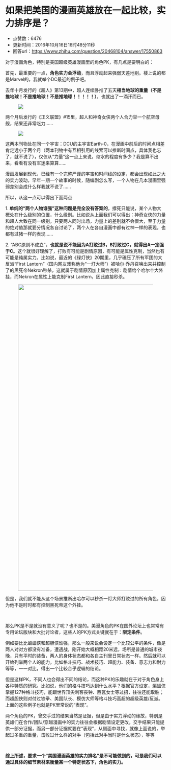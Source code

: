 # 如果把美国的漫画英雄放在一起比较，实力排序是？
- 点赞数：6476
- 更新时间：2016年10月16日16时48分11秒
- 回答url：https://www.zhihu.com/question/20468104/answer/17550863
<body>
 <p data-pid="zHMN2VKb">对于漫画角色，特别是美国超级英雄漫画里的角色PK，有几点是要明白的：</p>
 <p data-pid="ykkk65i-">首先，最重要的一点，<b>角色实力会浮动</b>，而且浮动起来强弱天差地别。楼上说的都是Marvel的，我就举个DC最近的例子吧。</p>
 <p data-pid="Y-qzkXkV">去年十月发行的《超人》第13期中，超人连续卧推了五天<b>相当地球的重量（不是推地球！不是推地球！不是推地球！！！！！）</b>，也就出了一滴汗而已。</p>
 <figure>
  <img src="https://picx.zhimg.com/50/57f0af66f28846437ca0033f35a23722_720w.jpg?source=1940ef5c" data-original-token="57f0af66f28846437ca0033f35a23722" class="content_image">
 </figure>
 <p data-pid="sGoOrxvf">两个月后发行的《正义联盟》#15里，超人和神奇女侠两个人合力举一个航空母舰，结果还非常吃力……</p>
 <figure>
  <img src="https://picx.zhimg.com/50/188e47a6e022253cd1974753ba47bd7a_720w.jpg?source=1940ef5c" data-original-token="188e47a6e022253cd1974753ba47bd7a" class="content_image">
 </figure>
 <p data-pid="M4bESjUJ">这两本刊物处在同一个宇宙：DCU的主宇宙Earth-0，在漫画中前后的时间点相差肯定远小于两个月（两本刊物中有互相引用的线索可以推断时间点，具体我也忘了，就不说了），仅仅从“力量”这一点上来说，缩水的程度有多少？我是算不出来，看看有没有军迷来算算……</p>
 <p data-pid="f8q9wB08">漫画发展到现代，已经有一个完整严谨的宇宙和时间线的设定，都会出现如此之大的实力波动，早年一期一个故事的时候，随编剧怎么写，一个人物在几本漫画里强弱差别会成什么样我就不说了……</p>
 <p data-pid="hobyq4Cs">所以，从这一点可以得出下面两点</p>
 <p data-pid="zBZEYNdC">1.<b> 单纯的“两个人物谁强”这种问题是完全没有答案的</b>，撑死只能说，某个人物大概处在什么级别的位置，什么级别。比如说从上面我们可以得出：神奇女侠的力量和超人大致在同一级别，只要两人同时出场，力量上的差别就不会很大，至于力量的绝对值那就要分情况各自讨论了，两个人在各自漫画中都有过神一样的表现，也都有过猪一样的表现……</p>
 <p data-pid="3UwjaQGy">2. “ABC原则不成立”，<b>也就是说不能因为A打败过B，B打败过C，就得出A一定强于C</b>。这个就很好理解了，打败有可能是剧情原因，有可能是属性克制，当然也有可能是纯属实力。比如说，最近的《绿灯侠》20期里，几乎碾压了所有军团的大反派“First Lantern”（国内网友戏称他为“一灯大师”）被哈尔·乔丹召唤出来并控制了的黑死帝Nekron秒杀，这就属于剧情原因加上属性克制：剧情给个哈尔个大外挂，而Nekron在属性上能克制First Lantern，因此直接秒杀。</p>
 <figure>
  <img src="https://picx.zhimg.com/50/1832600bb0b4dbf9619fc183c5d407c8_720w.jpg?source=1940ef5c" data-rawwidth="960" data-rawheight="869" data-original-token="1832600bb0b4dbf9619fc183c5d407c8" class="origin_image zh-lightbox-thumb" width="960" data-original="https://picx.zhimg.com/1832600bb0b4dbf9619fc183c5d407c8_r.jpg?source=1940ef5c">
 </figure>
 <p data-pid="BApJ0jjx">但是，我们就不能从这个场景推断出哈尔可以秒杀一灯大师打败过的所有角色，因为他不是时时都有控制黑死帝这个外挂。</p>
 <br>
 <p data-pid="zcfLTMyq">那么PK是不是就没有意义了呢？也不是的。美漫角色的PK在国外论坛上也常常有专用论坛版块和大批讨论者，这些人的PK方式关键就在于：<b>限定条件</b>。</p>
 <p data-pid="my-FkzFT">例如要比比蝙蝠侠和超胆侠谁强，那么一般来说会设定一个比较公平的条件，像是两人对对方都没有准备，遭遇战，刚开始大概相距20米远，场所是普通的城市夜晚，只有平时的装备，两人的身体状态都和各自主刊里日常状态一样。然后就可以开始列举两个人的能力，比如格斗技巧、战术技巧、超能力、装备、意志力和耐力等等，一一对比，得出一个比较合乎逻辑的结论。</p>
 <p data-pid="84CVKFE7">但是这样PK，不同人也会得出不同的结论，而这种PK的乐趣就在于对于角色身上各种特质的研究。比如说，他们的格斗技巧达到什么水平？根据官方设定，蝙蝠侠掌握127种格斗技巧，能跟世界顶尖刺客丧钟、西瓦女士等过招，往往还能取胜；而超胆侠则对付过铁拳、美国队长、模仿大师等格斗技巧高超的超级英雄/反派。上面的这些例子也就是PK里常说的“表现”。</p>
 <p data-pid="zU39ucVT">两个角色的PK，曾交手过的结果当然是证据，但是由于实力浮动的缘故，特别是英雄们在合作/团队/穿越漫画中的实力往往会根据剧情设定更改，交手结果只能提供一部分证据，而另一部分证据就要在“表现”，从侧面中寻找，就像上面说的，举起过多重的重量，击败过什么样的对手（包括此对手当时是什么状态），等等</p>
 <br>
 <p data-pid="7E9V-Xv-"><b>综上所述，要求一个“美国漫画英雄的实力排名”是不可能做到的，可是我们可以通过具体的细节素材来衡量某一个特定状态下，角色的实力。</b></p>
</body>